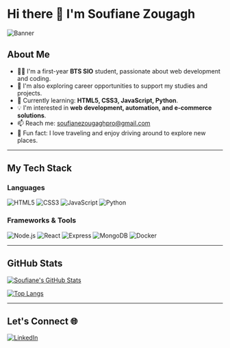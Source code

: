<!--- 👋 Hi, I’m @zsoufiane
- 👀 I’m interested in ...
- 🌱 I’m currently learning ...
- 💞️ I’m looking to collaborate on ...
- 📫 How to reach me ...
- 😄 Pronouns: ...
- ⚡ Fun fact: ...
zsoufiane/zsoufiane is a ✨ special ✨ repository because its `README.md` (this file) appears on your GitHub profile.
You can click the Preview link to take a look at your changes.
--->

# Hi there 👋 I'm Soufiane Zougagh

![Banner]([https://i.imgur.com/vLRp0KN.png](https://blog.paranoidpenguin.net/wp-content/uploads/2020/06/homer-simpson-any-key.png))

## About Me

- 👨‍🎓 I'm a first-year **BTS SIO** student, passionate about web development and coding.  
- 💼 I'm also exploring career opportunities to support my studies and projects.  
- 🌱 Currently learning: **HTML5, CSS3, JavaScript, Python**.  
- 💡 I'm interested in **web development, automation, and e-commerce solutions**.  
- 📫 Reach me: [soufianezougaghpro@gmail.com](mailto:soufianezougaghpro@gmail.com)  
- 🚗 Fun fact: I love traveling and enjoy driving around to explore new places.  

---

## My Tech Stack

### Languages
![HTML5](https://img.shields.io/badge/-HTML5-E34F26?style=flat-square&logo=html5&logoColor=white)
![CSS3](https://img.shields.io/badge/-CSS3-1572B6?style=flat-square&logo=css3&logoColor=white)
![JavaScript](https://img.shields.io/badge/-JavaScript-F7DF1E?style=flat-square&logo=javascript&logoColor=black)
![Python](https://img.shields.io/badge/-Python-3776AB?style=flat-square&logo=python&logoColor=white)

### Frameworks & Tools
![Node.js](https://img.shields.io/badge/-Node.js-339933?style=flat-square&logo=node.js&logoColor=white)
![React](https://img.shields.io/badge/-React-61DAFB?style=flat-square&logo=react&logoColor=black)
![Express](https://img.shields.io/badge/-Express-000000?style=flat-square&logo=express&logoColor=white)
![MongoDB](https://img.shields.io/badge/-MongoDB-47A248?style=flat-square&logo=mongodb&logoColor=white)
![Docker](https://img.shields.io/badge/-Docker-2496ED?style=flat-square&logo=docker&logoColor=white)

---

## GitHub Stats

[![Soufiane's GitHub Stats](https://github-readme-stats.vercel.app/api?username=zsoufiane&show_icons=true&theme=dark)](https://github.com/anuraghazra/github-readme-stats)

[![Top Langs](https://github-readme-stats.vercel.app/api/top-langs/?username=zsoufiane&layout=compact&theme=dark)](https://github.com/anuraghazra/github-readme-stats)

---

## Let's Connect 🌐

[![LinkedIn](https://img.shields.io/badge/LinkedIn-0077B5?style=flat-square&logo=linkedin&logoColor=white)](https://www.linkedin.com/in/soufiane-z-010bb92aa)

